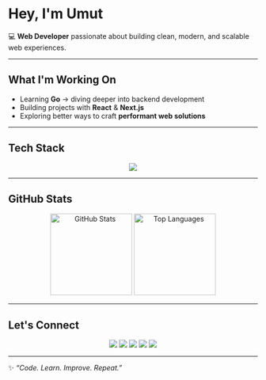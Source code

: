 # Hey, I'm Umut  

💻 **Web Developer** passionate about building clean, modern, and scalable web experiences.  

---

## What I'm Working On
- Learning **Go** → diving deeper into backend development  
- Building projects with **React** & **Next.js**  
- Exploring better ways to craft **performant web solutions**  

---

## Tech Stack  

<p align="center">
  <img src="https://skillicons.dev/icons?i=react,nextjs,ts,go,nodejs,git" />
</p>

---

## GitHub Stats
<p align="center">
  <img src="https://github-readme-stats.vercel.app/api?username=UmutTKMN&show_icons=true&theme=transparent&hide_border=true&count_private=true" alt="GitHub Stats" height="165" />
  <img src="https://github-readme-stats.vercel.app/api/top-langs/?username=UmutTKMN&layout=compact&theme=transparent&hide_border=true" alt="Top Languages" height="165" />
</p>

---

## Let's Connect  

<p align="center">
  <a href="mailto:tkmnumut@gmail.com"><img src="https://img.shields.io/badge/UmutTKMN-%23D14836.svg?style=for-the-badge&logo=gmail&logoColor=white"/></a>
  <a href="mailto:umut@kahrastudi.art"><img src="https://img.shields.io/badge/Kahra%20Studio-000000.svg?style=for-the-badge&logo=gmail&logoColor=white" /></a>
  <a href="https://kahrastudio.art" target="_blank"><img src="https://img.shields.io/badge/Kahra%20Studio%20Website-333333.svg?style=for-the-badge&logo=mail&logoColor=white"/></a>
  <a href="[https://x.com/umut_tkmn](https://x.com/umut_kahra)" target="_blank"><img src="https://img.shields.io/badge/X-000000.svg?style=for-the-badge&logo=x&logoColor=white"/></a>
  <span><img src="https://img.shields.io/badge/poncikpanda-5865F2.svg?style=for-the-badge&logo=discord&logoColor=white"/></span>
</p>

---

✨ _“Code. Learn. Improve. Repeat.”_
